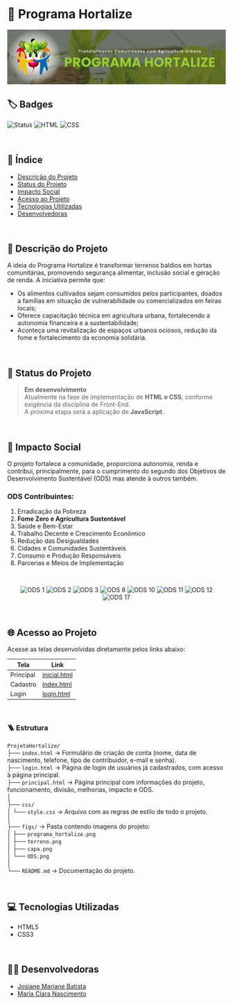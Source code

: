 # 🌱 Programa Hortalize

![Imagem de Capa](figs/capa.png) 

## 🏷️ Badges

![Status](https://img.shields.io/badge/status-em%20desenvolvimento-yellow)
![HTML](https://img.shields.io/badge/HTML-5-orange)
![CSS](https://img.shields.io/badge/CSS-3-blue)

<br>

## 📑 Índice

- [Descrição do Projeto](#descrição-do-projeto)
- [Status do Projeto](#status-do-projeto)
- [Impacto Social](#impacto-social)
- [Acesso ao Projeto](#acesso-ao-projeto)
- [Tecnologias Utilizadas](#tecnologias-utilizadas)
- [Desenvolvedoras](#desenvolvedoras)

<br>

## 📖 Descrição do Projeto

A ideia do Programa Hortalize é transformar terrenos baldios em hortas comunitárias, promovendo segurança alimentar, inclusão social e geração de renda. A iniciativa permite que:
  - Os alimentos cultivados sejam consumidos pelos participantes, doados a famílias em situação de vulnerabilidade ou comercializados em feiras locais;
  - Oferece capacitação técnica em agricultura urbana, fortalecendo a autonomia financeira e a sustentabilidade;
  - Aconteça uma revitalização de espaços urbanos ociosos, redução da fome e fortalecimento da economia solidária.
  
<br>

## 🚧 Status do Projeto

> **Em desenvolvimento**  
Atualmente na fase de implementação de **HTML e CSS**, conforme exigência da disciplina de Front-End.  
A próxima etapa será a aplicação de **JavaScript**.

<br>

## 🤝 Impacto Social

O projeto fortalece a comunidade, proporciona autonomia, renda e contribui, principalmente, para o cumprimento do segundo dos Objetivos de Desenvolvimento Sustentável (ODS) mas atende à outros também.

### ODS Contribuintes:
1. Erradicação da Pobreza
2. **Fome Zero e Agricultura Sustentável**
3. Saúde e Bem-Estar
8. Trabalho Decente e Crescimento Econômico
10. Redução das Desigualdades
11. Cidades e Comunidades Sustentáveis
12. Consumo e Produção Responsáveis
17. Parcerias e Meios de Implementação

<br>

<p align="center">
  <img src="https://brasil.un.org/profiles/undg_country/themes/custom/undg/images/SDGs/pt-br/SDG-1.svg" alt="ODS 1" width="70"/>
  <img src="https://brasil.un.org/profiles/undg_country/themes/custom/undg/images/SDGs/pt-br/SDG-2.svg" alt="ODS 2" width="70"/>
  <img src="https://brasil.un.org/profiles/undg_country/themes/custom/undg/images/SDGs/pt-br/SDG-3.svg" alt="ODS 3" width="70"/>
  <img src="https://brasil.un.org/profiles/undg_country/themes/custom/undg/images/SDGs/pt-br/SDG-8.svg" alt="ODS 8" width="70"/>
  <img src="https://brasil.un.org/profiles/undg_country/themes/custom/undg/images/SDGs/pt-br/SDG-10.svg" alt="ODS 10" width="70"/>
  <img src="https://brasil.un.org/profiles/undg_country/themes/custom/undg/images/SDGs/pt-br/SDG-11.svg" alt="ODS 11" width="70"/>
  <img src="https://brasil.un.org/profiles/undg_country/themes/custom/undg/images/SDGs/pt-br/SDG-12.svg" alt="ODS 12" width="70"/>
  <img src="https://brasil.un.org/profiles/undg_country/themes/custom/undg/images/SDGs/pt-br/SDG-17.svg" alt="ODS 17" width="70"/>
</p>

<br>

## 🌐 Acesso ao Projeto

Acesse as telas desenvolvidas diretamente pelos links abaixo:

| Tela        | Link                                       |
|-------------|--------------------------------------------|
| Principal   | [inicial.html](./inicial.html)         |
| Cadastro    | [index.html](./index.html)           |
| Login       | [login.html](./login.html)                 |

<br>

### 🪜 Estrutura 

`ProjetoHortalize/`  
├── `index.html` → Formulário de criação de conta (nome, data de nascimento, telefone, tipo de contribuidor, e-mail e senha).  
├── `login.html` → Página de login de usuários já cadastrados, com acesso à página principal.  
├── `principal.html` → Página principal com informações do projeto, funcionamento, divisão, melhorias, impacto e ODS.  
│  
├── `css/`  
│ └── `style.css` → Arquivo com as regras de estilo de todo o projeto.  
│  
├── `figs/` → Pasta contendo imagens do projeto:  
│ ├── `programa_hortalize.png`  
│ ├── `terreno.png`  
│ ├── `capa.png`  
│ └── `ODS.png`  
│  
└── `README.md` → Documentação do projeto.  

<br>

## 💻 Tecnologias Utilizadas

- HTML5
- CSS3

<br>

## 👩‍💻 Desenvolvedoras

- [Josiane Mariane Batista](https://josibatista.github.io/web-front-end/)
- [Maria Clara Nascimento](https://mariandj.github.io/Programa-o-Web-Front-End/)

<br>

